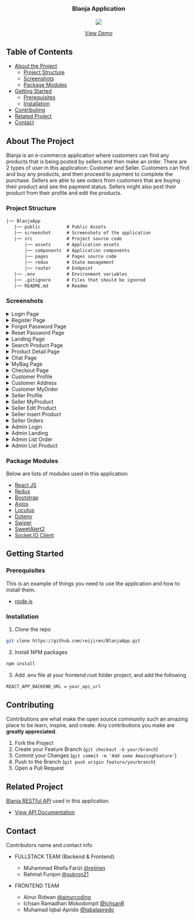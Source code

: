 <br />
<p align="center">

  <h3 align="center">Blanja Application</h3>
  <p align="center">
    <image align="center" width="200" src='/public/blanja_logo.png' />
  </p>
  <p align="center">
    <a href="https://blanja-yksd.vercel.app">View Demo</a>
  </p>
</p>



<!-- TABLE OF CONTENTS -->
## Table of Contents

* [About the Project](#about-the-project)
  * [Project Structure](#project-structure)
  * [Screenshots](#screenshots)
  * [Package Modules](#package-modules)
* [Getting Started](#getting-started)
  * [Prerequisites](#prerequisites)
  * [Installation](#installation)
* [Contributing](#contributing)
* [Related Project](#related-project)
* [Contact](#contact)



<!-- ABOUT THE PROJECT -->
## About The Project


Blanja is an e-commerce application where customers can find any products that is being posted by sellers and then make an order. There are 2 types of user in this application: Customer and Seller. Customers can find and buy any products, and then proceed to payment to complete the purchase. Sellers are able to see orders from customers that are buying their product and see the payment status. Sellers might also post their product from their profile and edit the products.


### Project Structure
```
|── BlanjaApp
   |── public          # Public Assets
   |── screenshot      # Screenshots of the application
   |── src             # Project source code
       |── assets      # Application assets
       |── components  # Application components
       |── pages       # Pages source code
       |── redux       # State management
       |── router      # Endpoint
   |── .env            # Environment variables   
   |── .gitignore      # Files that should be ignored
   |── README.md       # Readme
```

### Screenshots
<details>
  <summary>
    Login Page
  </summary>
<img src="./screenshot/login.png" alt="login page" />
</details>

<details>
  <summary>
    Register Page
  </summary>
<img src="./screenshot/register.png" alt="register page" />
</details>

<details>
  <summary>
    Forgot Password Page
  </summary>
<img src="./screenshot/forgot_pass.png" alt="forgot password page" />
</details>

<details>
  <summary>
    Reset Password Page
  </summary>
<img src="./screenshot/reset_pass.png" alt="reset password page" />
</details>

<details>
  <summary>
    Landing Page
  </summary>
<img src="./screenshot/landing.png" alt="landing page" />
</details>

<details>
  <summary>
    Search Product Page
  </summary>
<img src="./screenshot/search_product.png" alt="search product page" />
</details>

<details>
  <summary>
    Product Detail Page
  </summary>
<img src="./screenshot/product_detail.png" alt="product detail page" />
</details>

<details>
  <summary>
    Chat Page
  </summary>
<img src="./screenshot/chat.png" alt="chat page" />
</details>

<details>
  <summary>
    MyBag Page
  </summary>
<img src="./screenshot/mybag.png" alt="mybag page" />
</details>

<details>
  <summary>
    Checkout Page
  </summary>
<img src="./screenshot/checkout.png" alt="checkout page" />
</details>

<details>
  <summary>
    Customer Profile
  </summary>
<img src="./screenshot/profil_customer.png" alt="customer profile" />
</details>

<details>
  <summary>
    Customer Address
  </summary>
<img src="./screenshot/customer_address.png" alt="customer address" />
</details>

<details>
  <summary>
    Customer MyOrder
  </summary>
<img src="./screenshot/myorder.png" alt="myorder" />
</details>

<details>
  <summary>
    Seller Profile
  </summary>
<img src="./screenshot/seller_profile.png" alt="seller profile" />
</details>

<details>
  <summary>
    Seller MyProduct
  </summary>
<img src="./screenshot/myproduct.png" alt="myproduct" />
</details>

<details>
  <summary>
    Seller Edit Product
  </summary>
<img src="./screenshot/update_product.png" alt="update product" />
</details>

<details>
  <summary>
    Seller Insert Product
  </summary>
<img src="./screenshot/seller_insert_product.png" alt="insert product" />
</details>

<details>
  <summary>
    Seller Orders
  </summary>
<img src="./screenshot/seller_order.png" alt="seller order" />
</details>

<details>
  <summary>
    Admin Login
  </summary>
<img src="./screenshot/admin/admin_login.png" alt="admin login" />
</details>

<details>
  <summary>
    Admin Landing
  </summary>
<img src="./screenshot/admin/admin_landing.png" alt="admin landing" />
</details>

<details>
  <summary>
    Admin List Order
  </summary>
<img src="./screenshot/admin/admin_order_list.png" alt="admin list order" />
</details>

<details>
  <summary>
    Admin List Product
  </summary>
<img src="./screenshot/admin/admin_product_list.png" alt="admin list product" />
</details>

### Package Modules

Below are lists of modules used in this application:

* [React JS](https://reactjs.org/)
* [Redux](https://redux.js.org/)
* [Bootstrap](https://getbootstrap.com/)
* [Axios](https://axios-http.com/)
* [Locutus](https://www.npmjs.com/package/locutus)
* [Dotenv](https://www.npmjs.com/package/dotenv)
* [Swiper](https://swiperjs.com/get-started)
* [SweetAlert2](https://sweetalert2.github.io/)
* [Socket.IO Client](https://socket.io/docs/v4/client-api/)


<!-- GETTING STARTED -->
## Getting Started

### Prerequisites

This is an example of things you need to use the application and how to install them.

* [node.js](https://nodejs.org/en/download/)

### Installation

1. Clone the repo
```sh
git clone https://github.com/reijiren/BlanjaApp.git
```
2. Install NPM packages
```sh
npm install
```
3. Add .env file at your frontend root folder project, and add the following
```sh
REACT_APP_BACKEND_URL = your_api_url

```

<!-- CONTRIBUTING -->
## Contributing

Contributions are what make the open source community such an amazing place to be learn, inspire, and create. Any contributions you make are **greatly appreciated**.

1. Fork the Project
2. Create your Feature Branch (`git checkout -b your/branch`)
3. Commit your Changes (`git commit -m 'Add some AmazingFeature'`)
4. Push to the Branch (`git push origin feature/yourbranch`)
5. Open a Pull Request


<!-- RELATED PROJECT -->
## Related Project
[Blanja RESTful API](https://blanja-yakusadi.up.railway.app) used in this application.
* [View API Documentation](https://github.com/reijiren/BlanjaAPI)


<!-- CONTACT -->
## Contact

Contributors name and contact info

* FULLSTACK TEAM (Backend & Frontend)
  * Muhammad Rhefa Farizi [@reijiren](https://github.com/reijiren)
  * Rahmat Furqon [@sukron21](https://github.com/sukron21)

* FRONTEND TEAM
  * Ainur Ridwan [@ainurcoding](https://github.com/ainurcoding)
  * Ichsan Ramadhan Mokodompit [@IchsanR](https://github.com/IchsanR)
  * Muhamad Iqbal Aprido [@Iqbalapredo](https://github.com/Iqbalapredo)
